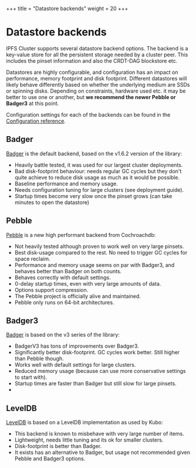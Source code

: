 +++
title = "Datastore backends"
weight = 20
+++

# Datastore backends

IPFS Cluster supports several datastore backend options. The backend is a
key-value store for all the persistent storage needed by a cluster peer. This
includes the pinset information and also the CRDT-DAG blockstore etc.

Datastores are highly configurable, and configuration has an impact on
performance, memory footprint and disk footprint. Different datastores will
likely behave differently based on whether the underlying medium are SSDs or
spinning disks. Depending on constraints, hardware used etc. it may be better
to use one or another, but **we recommend the newer Pebble or Badger3** at this
point.

Configuration settings for each of the backends can be found in the
[Configuration reference](/documentation/reference/configuration).

## Badger

[Badger](https://github.com/dgraph-io/badger) is the default backend, based on the v1.6.2 version of the library:

* Heavily battle tested, it was used for our largest cluster deployments.
* Bad disk-footprint behaviour: needs regular GC cycles but they don't quite
  achieve to reduce disk usage as much as it would be possible.
* Baseline performance and memory usage.
* Needs configuration tuning for large clusters (see deployment guide).
* Startup times become very slow once the pinset grows (can take minutes to open the datastore)

## Pebble

[Pebble](https://github.com/cockroachdb/pebble) is a new high performant backend from Cochroachdb:

* Not heavily tested although proven to work well on very large pinsets.
* Best disk-usage compared to the rest. No need to trigger GC cycles for space reclaim.
* Performance and memory usage seems on par with Badger3, and behaves better than Badger on both counts.
* Behaves correctly with default settings.
* 0-delay startup times, even with very large amounts of data.
* Options support compression.
* The Pebble project is officially alive and maintained.
* Pebble only runs on 64-bit architectures.

## Badger3

[Badger](https://github.com/dgraph-io/badger) is based on the v3 series of the library:

* BadgerV3 has tons of improvements over Badger3.
* Significantly better disk-footprint. GC cycles work better. Still higher than Pebble though.
* Works well with default settings for large clusters.
* Reduced memory usage (because can use more conservative settings to start with).
* Startup times are faster than Badger but still slow for large pinsets.
*

## LevelDB

[LevelDB](https://github.com/syndtr/goleveldb) is based on a LevelDB implementation as used by Kubo:

* This backend is known to misbehave with very large number of items.
* Lightweight, needs little tuning and its ok for smaller clusters.
* Disk-footprint is better than Badger.
* It exists has an alternative to Badger, but usage not recommended given
  Pebble and Badger3 options.
